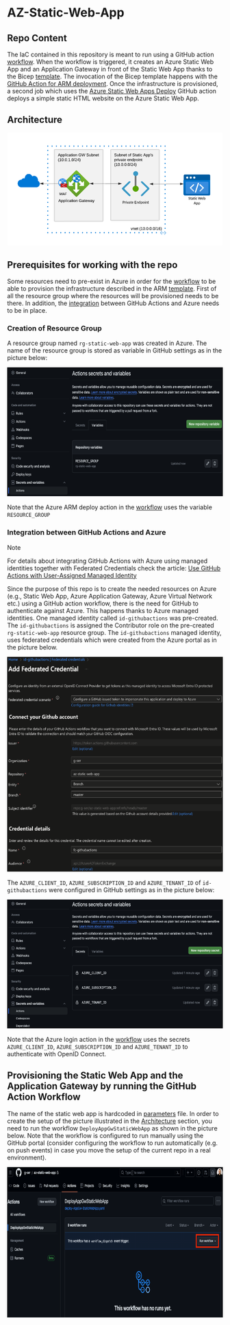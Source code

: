 # AZ-Static-Web-App

## Repo Content<a name="repo_content"></a>

The IaC contained in this repository is meant to run using a GitHub action [workflow](/.github/workflows/deploy-AppGw-StaticWebApp.yaml). When the workflow is triggered, it creates an Azure Static Web App and an Application Gateway in front of the Static Web App thanks to the Bicep [template](/bicep/main.bicep). The invocation of the Bicep template happens with the [GitHub Action for ARM deployment](https://github.com/marketplace/actions/deploy-azure-resource-manager-arm-template). Once the infrastructure is provisioned, a second job which uses the [Azure Static Web Apps Deploy](https://github.com/marketplace/actions/azure-static-web-apps-deploy) GitHub action deploys a simple static HTML website on the Azure Static Web App.

## Architecture<a name="architecture"></a>

<img src="./assets/images/StaticWebApp.png">


## Prerequisites for working with the repo<a name="prerequisites"></a>

Some resources need to pre-exist in Azure in order for the [workflow](/.github/workflows/deploy-AppGw-StaticWebApp.yaml) to be able to provision the infrastructure described in the ARM [template](/arm-templates/template.json). First of all the resource group where the resources will be provisioned needs to be there. In addition, the [integration](#integration-between-github-actions-and-azure) between GitHub Actions and Azure needs to be in place.

### Creation of Resource Group

A resource group named ```rg-static-web-app``` was created in Azure. The name of the resource group is stored as variable in GitHub settings as in the picture below:

<img src="./assets/images/AddVariableOnGitHub.png" alt="Adding Variables" width="600" height="300">

Note that the Azure ARM deploy action in the [workflow](/.github/workflows/deploy-AppGw-StaticWebApp.yaml) uses the variable ```RESOURCE_GROUP```

### Integration between GitHub Actions and Azure<a name="integration-github-azure"></a>

> [!NOTE] 
> For details about integrating GitHub Actions with Azure using managed identities together with Federated Credentials check the article: [Use GitHub Actions with User-Assigned Managed Identity](https://yourazurecoach.com/2022/12/29/use-github-actions-with-user-assigned-managed-identity/)

Since the purpose of this repo is to create the needed resources on Azure (e.g., Static Web App, Azure Application Gateway, Azure Virtual Network etc.) using a GitHub action workflow, there is the need for GitHub to authenticate against Azure. This happens thanks to Azure managed identities. One managed identity called ```id-githubactions``` was pre-created. The ```id-githubactions``` is assigned the Contributor role on the pre-created ```rg-static-web-app``` resource group. The ```id-githubactions``` managed identity, uses federated credentials which were created from the Azure portal as in the picture below.

<img src="./assets/images/AddFederatedCredential.png" alt="Adding Variables" width="600" height="500">

The ```AZURE_CLIENT_ID```, ```AZURE_SUBSCRIPTION_ID``` and ```AZURE_TENANT_ID``` of ```id-githubactions``` were configured in GitHub settings as in the picture below:

<img src="./assets/images/AddSecretsOnGitHub.png" alt="Adding Variables" width="600" height="300">

Note that the Azure login action in the [workflow](/.github/workflows/deploy-AppGw-StaticWebApp.yaml) uses the secrets ```AZURE_CLIENT_ID```, ```AZURE_SUBSCRIPTION_ID``` and ```AZURE_TENANT_ID``` to authenticate with OpenID Connect.

## Provisioning the Static Web App and the Application Gateway by running the GitHub Action Workflow<a name="provisioning_a_static_web_app"></a>

The name of the static web app is hardcoded in [parameters](/bicep/main.bicepparam/) file. In order to create the setup of the picture illustrated in the [Architecture](#architecture) section, you need to run the workflow ```DeployAppGwStaticWebApp``` as shown in the picture below. Note that the workflow is configured to run manually using the GitHub portal (consider configuring the workflow to run automatically (e.g. on push events) in case you move the setup of the current repo in a real environment).

<img src="./assets/images/runworkflow.png" alt="Adding Variables" width="750" height="350">

